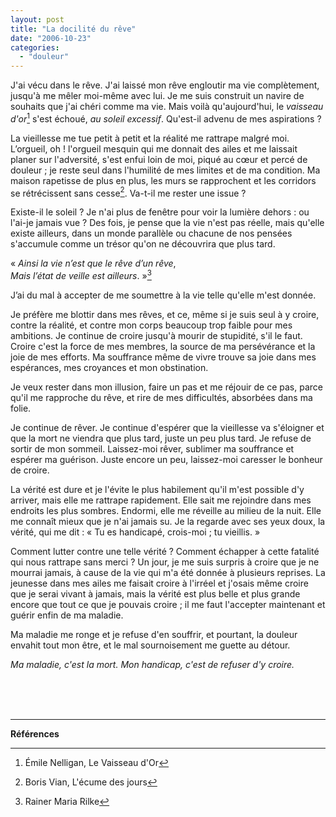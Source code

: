 ```yaml
---
layout: post
title: "La docilité du rêve"
date: "2006-10-23"
categories:
  - "douleur"
---
```


J'ai vécu dans le rêve. J'ai laissé mon rêve engloutir ma vie complètement, jusqu'à me mêler moi-même avec lui. Je me suis construit un navire de souhaits que j'ai chéri comme ma vie. Mais voilà qu'aujourd'hui, le *vaisseau d'or*[^1] s'est échoué, *au soleil excessif*. Qu'est-il advenu de mes aspirations ?   

La vieillesse me tue petit à petit et la réalité me rattrape malgré moi. L’orgueil, oh ! l'orgueil mesquin qui me donnait des ailes et me laissait planer sur l'adversité, s'est enfui loin de moi, piqué au cœur et percé de douleur ; je reste seul dans l'humilité de mes limites et de ma condition. Ma maison rapetisse de plus en plus, les murs se rapprochent et les corridors se rétrécissent sans cesse[^2]. Va-t-il me rester une issue ?  

Existe-il le soleil ? Je n'ai plus de fenêtre pour voir la lumière dehors : ou l'ai-je jamais vue ? Des fois, je pense que la vie n'est pas réelle, mais qu'elle existe ailleurs, dans un monde parallèle ou chacune de nos pensées s'accumule comme un trésor qu'on ne découvrira que plus tard.

« *Ainsi la vie n’est que le rêve d’un rêve*,  
*Mais l’état de veille est ailleurs*. »[^3]  

J’ai du mal à accepter de me soumettre à la vie telle qu'elle m'est donnée.

Je préfère me blottir dans mes rêves, et ce, même si je suis seul à y croire, contre la réalité, et contre mon corps beaucoup trop faible pour mes ambitions. Je continue de croire jusqu'à mourir de stupidité, s'il le faut. Croire c'est la force de mes membres, la source de ma persévérance et la joie de mes efforts. Ma souffrance même de vivre trouve sa joie dans mes espérances, mes croyances et mon obstination.   

Je veux rester dans mon illusion, faire un pas et me réjouir de ce pas, parce qu'il me rapproche du rêve, et rire de mes difficultés, absorbées dans ma folie.

Je continue de rêver. Je continue d'espérer que la vieillesse va s'éloigner et que la mort ne viendra que plus tard, juste un peu plus tard. Je refuse de sortir de mon sommeil. Laissez-moi rêver, sublimer ma souffrance et espérer ma guérison. Juste encore un peu, laissez-moi caresser le bonheur de croire.   

La vérité est dure et je l'évite le plus habilement qu'il m'est possible d'y arriver, mais elle me rattrape rapidement. Elle sait me rejoindre dans mes endroits les plus sombres. Endormi, elle me réveille au milieu de la nuit. Elle me connaît mieux que je n'ai jamais su. Je la regarde avec ses yeux doux, la vérité, qui me dit : « Tu es handicapé, crois-moi ; tu vieillis. »

Comment lutter contre une telle vérité ? Comment échapper à cette fatalité qui nous rattrape sans merci ? Un jour, je me suis surpris à croire que je ne mourrai jamais, à cause de la vie qui m'a été donnée à plusieurs reprises. La jeunesse dans mes ailes me faisait croire à l'irréel et j'osais même croire que je serai vivant à jamais, mais la vérité est plus belle et plus grande encore que tout ce que je pouvais croire ; il me faut l'accepter maintenant et guérir enfin de ma maladie.

Ma maladie me ronge et je refuse d'en souffrir, et pourtant, la douleur envahit tout mon être, et le mal sournoisement me guette au détour.

*Ma maladie, c'est la mort. Mon handicap, c'est de refuser d'y croire.*

<br/>
<br/>
<br/>

----

**Références**

[^1]: Émile Nelligan, Le Vaisseau d'Or  
[^2]: Boris Vian, L'écume des jours  
[^3]: Rainer Maria Rilke
